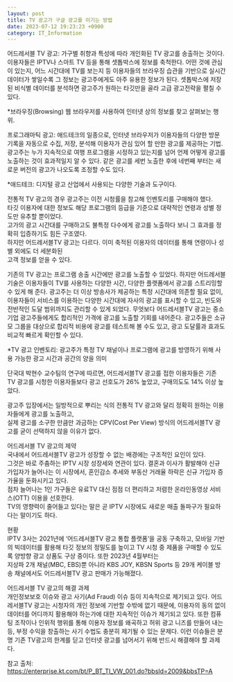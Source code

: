 ```yaml
---
layout: post
title: TV 광고가 구글 광고를 이기는 방법  
date: 2023-07-12 19:23:23 +0900
category: IT_Information
---
```


어드레서블 TV 광고: 가구별 취향과 특성에 따라 개인화된 TV 광고를 송출하는 것이다.  
이용자들은 IPTV나 스마트 TV 등을 통해 셋톱박스에 정보를 축척한다. 어떤 것에 관심이 있는지, 어느 시간대에 TV를 보는지   등 이용자들의 브라우징 습관을 기반으로 실시간 데이터가 쌓일수록 그 정보는 광고주에게도 아주 유용한 정보가 된다.  셋톱박스에 저장된  비식별 데이터를 분석하면 광고주가 원하는 타깃만을 골라 고급 광고전략을 펼칠 수 있다.  
  
*브라우징(Browsing) 웹 브라우저를 사용하여 인터넷 상의 정보를 찾고 살펴보는 행위.  
  
프로그래마틱 광고: 애드테크의 일종으로, 인터넷 브라우저가 이용자들의 다양한 방문 기록을  자동으로 수집, 저장, 분석해  이용자가 관심 있어 할 만한 광고를 제공하는 기법. 광고주는 누가 지속적으로 여행 프로그램을 시정하고 있는지를 넘어 언제  어떻게 광고를 노출하는 것이 효과적일지 알 수 있다. 같은 광고를 세번 노출한 후에 네번째 부터는 새로운 버전의 광고가   나오도록 조정할 수도 있다.  
   
*애드테크: 디지털 광고 산업에서 사용되는 다양한 기술과 도구이다.  
  
전통적 TV 광고의 경우 광고주는 이전 시청률을 참고해 인벤토리를 구매해야 했다.   
타깃 이용자에 대한 정보도 해당 프로그램의 등급을 기준으로 대략적인 연령과 성별 정도만 유추할 뿐이었다.  
고가의 광고 시간대를 구매하고도 불특정 다수에게 광고를 노출하다 보니 그 효과를 정확히 입증하기도 힘든 구조였다.  
하지만 어드레서블TV 광고는 다르다. 이미 축적된 이용자의 데이터를 통해 연령이나 성별 외에도 더 세분화된  
고객 정보를 얻을 수 있다.  
  
기존의 TV 광고는 프로그램 송출 시간에만 광고를 노출할 수 있었다. 하지만 어드레서블 기술은 이용자들이 TV를 사용하는   다양한 시간, 다양한 플랫폼에서 광고를 스트리밍할 수 있게 해 준다. 광고주는 더 이상 방송사가 제공하는 특정 시간대에   의존할 필요 없이, 이용자들이 서비스를 이용하는 다양한 시간대에 자사의 광고를 표시할 수 있고, 빈도와 전반적인 도달   범위까지도 관리할 수 있게 되었다. 무엇보다 어드레서블TV 광고는 중소기업 광고주들에게도 합리적인 가격에 광고를 노출할   기회를 내어준다. 광고주들은 소규모 그룹을 대상으로 합리적 비용에 광고를 테스트해 볼 수도 있고, 광고 도달률과 효과도  비교적 빠르게 확인할 수 있다.  
     
*TV 광고 인벤토리: 광고주가 특정 TV 채널이나 프로그램에 광고를 방영하기 위해 사용 가능한 광고 시간과 공간의 양을 의미  
  
단국대 박현수 교수팀의 연구에 따르면, 어드레서블TV 광고를 접한 이용자들은 기존 TV 광고를 시청한 이용자들보다 광고   선호도가 26% 높았고, 구매의도도 14% 이상 높았다.  
  
광고주 입장에서는 일방적으로 뿌리는 식의 전통적 TV 광고와 달리 정확히 원하는 이용자들에게 광고를 노출하고,  
실제 광고를 소구한 만큼만 과금하는 CPV(Cost Per View) 방식의 어드레서블TV 광고를 굳이 선택하지 않을 이유가 없다.  

어드레서블 TV 광고의 제약  
국내에서 어드레서블TV 광고가 성장할 수 없는 배경에는 구조적인 요인이 있다.   
그것은 바로 주춤하는 IPTV 시장 성장세와 연관이 있다. 결혼과 이사가 활발해야 신규 가입자가 늘어나는 이 시장에서,   혼인감소 추세와 부동산 거래율 하락은 신규 가입자 증가율을 둔화시키고 있다.  
점차 늘어나는 1인 가구들은 유료TV 대신 점점 더 편리하고 저렴한 온라인동영상 서비스(OTT) 이용을 선호한다.    
TV의 영향력이 줄어들고 있다는 말은 곧 IPTV 시장에도 새로운 매출 돌파구가 필요하다는 말이기도 하다.  
  
현황  
IPTV 3사는 2021년에 ‘어드레서블TV 광고 통합 플랫폼’을 공동 구축하고, 모바일 기반의 빅데이터를 활용해 타깃 정보의   정밀도를 높이고 TV 시청 중 제품을 구매할 수 있도록 양방향 광고 상품도 구상 중이다. 또한 2023년 4월부터는  
지상파 2개 채널(MBC, EBS)뿐 아니라 KBS JOY, KBSN Sports 등 29개 케이블 방송 채널에서도 어드레서블TV 광고 판매가   가능해졌다.  
  
어드레서블 TV 광고의 해결 과제  
개인정보보호 이슈와 광고 사기(Ad Fraud) 이슈 등이 지속적으로 제기되고 있다. 어드레서블TV 광고는 시청자의 개인 정보에   기반할 수밖에 없기 때문에, 이용자의 동의 없이 데이터를 어디까지 활용해야 하는가에 대한 지속적인 이슈가 제기되고 있다.  또한 컴퓨팅 조작이나 인위적 행위를 통해 이용자 정보를 왜곡하고 허위 광고 니즈를 만들어 내는 등, 부정 수익을 창출하는  사기 수법도 충분히 제기될 수 있는 문제다. 이런 이슈들은 분명 기존 TV광고의 한계를 딛고 인터넷 광고를 넘어서기 위해   반드시 해결해야 할 과제다.     


참고 출처:  
https://enterprise.kt.com/bt/P_BT_TI_VW_001.do?bbsId=2009&bbsTP=A
